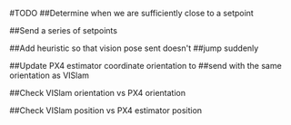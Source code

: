 #TODO
##Determine when we are sufficiently close to a setpoint 

##Send a series of setpoints

##Add heuristic so that vision pose sent doesn't
##jump suddenly

##Update PX4 estimator coordinate orientation to
##send with the same orientation as VISlam

##Check VISlam orientation vs PX4 orientation

##Check VISlam position vs PX4 estimator position

